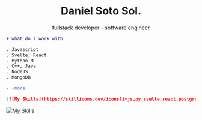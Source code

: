 <h1 align="center">Daniel Soto Sol.</h1>
<p align="center">fullstack developer - software engineer

```diff
+ what do i work with

. Javascript
. Svelte, React
. Python ML
. C++, Java
. NodeJS
. MongoDB

- +more

```
```md
[![My Skills](https://skillicons.dev/icons?i=js,py,svelte,react,postgres,java,git,npm,mongodb)](https://skillicons.dev)
```
[![My Skills](https://skillicons.dev/icons?i=js,py,svelte,react,postgres,java,git,npm,mongodb)](https://skillicons.dev)